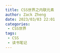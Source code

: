 ```yaml
---
title: CSS世界之内联元素
author: Zack Zheng
date: 2023/03/03 22:01
categories:
 - CSS世界
tags:
 - CSS
 - 读书笔记
---
```



<simple-img src="https://gitee.com/zackzhengxy/picGallery/raw/main/imgs/CSS世界之再看宽高.svg"/>
